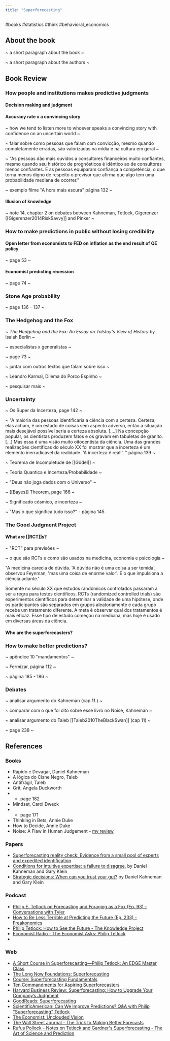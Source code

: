 ```yaml
---
title: "Superforecasting"
---
```


#books #statistics #think #behavioral_economics

## About the book

~ a short paragraph about the book ~

~ a short paragraph about the authors ~

## Book Review

### How people and institutions makes predictive judgments

#### Decision making and judgment

#### Accuracy rate x a convincing story

~ how we tend to listen more to whoever speaks a convincing story with confidence on an uncertain world ~

~ falar sobre como pessoas que falam com convicção, mesmo quando completamente erradas, são valorizadas na mídia e na cultura em geral ~

~ "As pessoas dão mais ouvidos a consultores financeiros muito confiantes, mesmo quando seu histórico de prognósticos é idêntico ao de consultores menos confiantes. E as pessoas equiparam confiança a competência, o que torna menos digno de respeito o previsor que afirma que algo tem uma probabilidade mediana de ocorrer."

~ exemplo filme "A hora mais escura" página 132 ~

#### Illusion of knowledge

~ note 14, chapter 2 on debates between Kahneman, Tetlock, Gigerenzer [[Gigerenzer2014RiskSavvy]] and Pinker ~

### How to make predictions in public without losing credibility 

#### Open letter from economists to FED on inflation as the end result of QE policy

~ page 53 ~

#### Economist predicting recession 

~ page 74 ~

### Stone Age probability

~ page 136 - 137 ~

### The Hedgehog and the Fox

~ *The Hedgehog and the Fox: An Essay on Tolstoy's View of History* by Isaiah Berlin ~

~ especialistas x generalistas ~

~ page 73 ~

~ juntar com outros textos que falam sobre isso ~

~ Leandro Karmal, Dilema do Porco Espinho ~

~ pesquisar mais ~

### Uncertainty

~ Os Super da Incerteza, page 142 ~

~ "A maioria das pessoas identificaria a ciência com a certeza. Certeza, elas acham, é um estado de coisas sem aspecto adverso, então a situação mais desejável possível seria a certeza absoluta. [....] Na concepção popular, os cientistas produzem fatos e os gravam em tabuletas de granito. [...] Mas essa é uma visão muito oitocentista da ciência. Uma das grandes realizações cientificas do século XX foi mostrar que a incerteza é um elemento inerradicável da realidade. 'A incerteza é real!'. " página 139 ~

~ Teorema de Incompletude de [[Gödel]] ~

~ Teoria Quantica e Incerteza/Probabilidade ~

~ "Deus não joga dados com o Universo" ~

~ [[Bayes]] Theorem, page 166 ~

~ Significado cósmico, e incerteza ~

~ "Mas o que significa tudo isso?" - página 145

### The Good Judgment Project

#### What are [[RCT]]s?
~ "RCT" para previsões ~

~ o que são RCTs e como são usados na medicina, economia e psicologia ~

"A medicina carecia de dúvida. 'A dúvida não é uma coisa a ser temida', observou Feynman, 'mas uma coisa de enorme valor'. É o que impulsiona a ciência adiante.'

Somente no século XX que estudos randômicos controlados passaram a ser a regra para testes científicos. RCTs (randomized controlled trials) são experimentos científicos para determinar a validade de uma hipótese, onde os participantes são separados em grupos aleatoriamente e cada grupo recebe um tratamento diferente. A meta é observar qual dos tratamentos é mais eficaz. Esse tipo de estudo começou na medicina, mas hoje é usado em diversas áreas da ciência. 

#### Who are the superforecasters?

### How to make better predictions?

~ apêndice 10 "mandamentos" ~

~ Fermizar, página 112 ~

~ página 185 - 186 ~

### Debates

~ analisar argumento do Kahneman (cap 11.) ~

~ comparar com o que foi dito sobre esse livro no Noise, Kahneman ~

~ analisar argumento do Taleb [[Taleb2010TheBlackSwan]] (cap 11) ~

~ page 238 ~

## References

### Books

- Rápido e Devagar, Daniel Kahneman
- A lógica do Cisne Negro, Taleb
- Antifrágil, Taleb
- Grit, Angela Duckworth
- - page 182
- Mindset, Carol Dweck
- - page 171
- Thinking in Bets, Annie Duke
- How to Decide, Annie Duke
- Noise: A Flaw in Human Judgement - [my review](https://www.guidopercu.dev/library/book-review-noise-a-flaw-in-human-judgment/)

### Papers

- [Superforecasting reality check: Evidence from a small pool of experts and expedited identification](https://www.sciencedirect.com/science/article/abs/pii/S0377221720306007)
- [Conditions for intuitive expertise: a failure to disagree](https://pubmed.ncbi.nlm.nih.gov/19739881/), by Daniel Kahneman and Gary Klein
- [Strategic decisions: When can you trust your gut?](https://www.mckinsey.com/business-functions/strategy-and-corporate-finance/our-insights/strategic-decisions-when-can-you-trust-your-gut) by Daniel Kahneman and Gary Klein

### Podcast

- [Philip E. Tetlock on Forecasting and Foraging as a Fox (Ep. 93) - Conversations with Tyler](https://conversationswithtyler.com/episodes/philip-e-tetlock/)
- [How to Be Less Terrible at Predicting the Future (Ep. 233) - Freakonomics](https://freakonomics.com/podcast/how-to-be-less-terrible-at-predicting-the-future-a-new-freakonomics-radio-podcast/)
- [Philip Tetlock: How to See the Future - The Knowledge Project](ttps://fs.blog/knowledge-project/philip-tetlock/)
- [Economist Radio - The Economist Asks: Philip Tetlock](https://podcasts.google.com/feed/aHR0cHM6Ly9yc3MuYWNhc3QuY29tL3RoZWVjb25vbWlzdGFsbGF1ZGlv/episode/ZGE0MTMzYmItYmE1NS00ZWI0LWEzYzUtNGU5ZDc0OGU4M2Ri?ep=14)
- 

### Web

- [A Short Course in Superforecasting—Philip Tetlock: An EDGE Master Class](https://www.edge.org/event/a-short-course-in-superforecasting—philip-tetlock-an-edge-master-class)
- [The Long Now Foundations: Superforecasting](https://longnow.org/seminars/02015/nov/23/superforecasting/)
- [Course: Superforecasting Fundamentals](https://good-judgment.thinkific.com/courses/Superforecasting-Fundamentals)
- [Ten Commandments for Aspiring Superforecasters](https://fs.blog/2015/12/ten-commandments-for-superforecasters/)
- [Harvard Business Review: Superforecasting: How to Upgrade Your Company’s Judgment](https://hbr.org/2016/05/superforecasting-how-to-upgrade-your-companys-judgment)
- [GoodReads: Superforecasting](https://www.goodreads.com/book/show/23995360-superforecasting)
- [ScientificAmerican: Can We Improve Predictions? Q&A with Philip "Superforecasting" Tetlock](https://blogs.scientificamerican.com/cross-check/can-we-improve-predictions-q-a-with-philip-superforecasting-tetlock/)
- [The Economist: Unclouded Vision](https://www.economist.com/books-and-arts/2015/09/26/unclouded-vision)
- [The Wall Street Journal - The Trick to Making Better Forecasts](https://www.wsj.com/articles/the-trick-to-making-better-forecasts-1443235983)
- [Rufus Pollock - Notes on Tetlock and Gardner's Superforecasting - The Art of Science and Prediction](https://rufuspollock.com/2017/12/10/tetlock-gardner-2015-superforecasting-the-art-and-science-of-prediction/)


